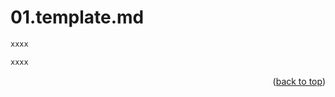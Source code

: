 <a name="topage"></a>

# 01.template.md


```sh
xxxx
```

```sh
xxxx
```


<p align="right">(<a href="#topage">back to top</a>)</p>
<br/>
<br/>
